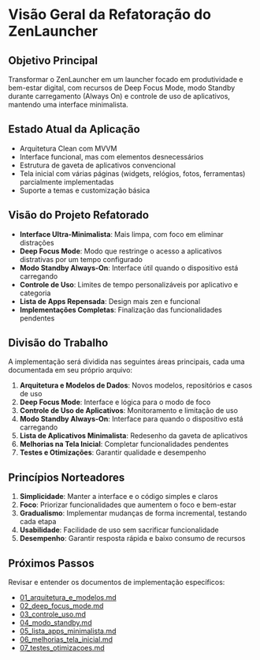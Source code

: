 # Visão Geral da Refatoração do ZenLauncher

## Objetivo Principal

Transformar o ZenLauncher em um launcher focado em produtividade e bem-estar digital, com recursos de Deep Focus Mode, modo Standby durante carregamento (Always On) e controle de uso de aplicativos, mantendo uma interface minimalista.

## Estado Atual da Aplicação

- Arquitetura Clean com MVVM
- Interface funcional, mas com elementos desnecessários
- Estrutura de gaveta de aplicativos convencional
- Tela inicial com várias páginas (widgets, relógios, fotos, ferramentas) parcialmente implementadas
- Suporte a temas e customização básica

## Visão do Projeto Refatorado

- **Interface Ultra-Minimalista**: Mais limpa, com foco em eliminar distrações
- **Deep Focus Mode**: Modo que restringe o acesso a aplicativos distrativas por um tempo configurado
- **Modo Standby Always-On**: Interface útil quando o dispositivo está carregando
- **Controle de Uso**: Limites de tempo personalizáveis por aplicativo e categoria
- **Lista de Apps Repensada**: Design mais zen e funcional
- **Implementações Completas**: Finalização das funcionalidades pendentes

## Divisão do Trabalho

A implementação será dividida nas seguintes áreas principais, cada uma documentada em seu próprio arquivo:

1. **Arquitetura e Modelos de Dados**: Novos modelos, repositórios e casos de uso
2. **Deep Focus Mode**: Interface e lógica para o modo de foco
3. **Controle de Uso de Aplicativos**: Monitoramento e limitação de uso
4. **Modo Standby Always-On**: Interface para quando o dispositivo está carregando
5. **Lista de Aplicativos Minimalista**: Redesenho da gaveta de aplicativos
6. **Melhorias na Tela Inicial**: Completar funcionalidades pendentes
7. **Testes e Otimizações**: Garantir qualidade e desempenho

## Princípios Norteadores

1. **Simplicidade**: Manter a interface e o código simples e claros
2. **Foco**: Priorizar funcionalidades que aumentem o foco e bem-estar
3. **Gradualismo**: Implementar mudanças de forma incremental, testando cada etapa
4. **Usabilidade**: Facilidade de uso sem sacrificar funcionalidade
5. **Desempenho**: Garantir resposta rápida e baixo consumo de recursos

## Próximos Passos

Revisar e entender os documentos de implementação específicos:

- [01_arquitetura_e_modelos.md](01_arquitetura_e_modelos.md)
- [02_deep_focus_mode.md](02_deep_focus_mode.md)
- [03_controle_uso.md](03_controle_uso.md)
- [04_modo_standby.md](04_modo_standby.md)
- [05_lista_apps_minimalista.md](05_lista_apps_minimalista.md)
- [06_melhorias_tela_inicial.md](06_melhorias_tela_inicial.md)
- [07_testes_otimizacoes.md](07_testes_otimizacoes.md)

